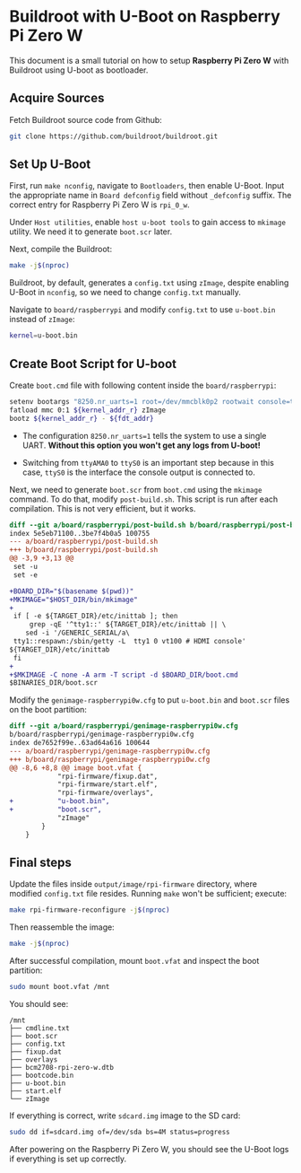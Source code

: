# Buildroot with U-Boot on Raspberry Pi Zero W

This document is a small tutorial on how to setup **Raspberry Pi Zero W** with
Buildroot using U-boot as bootloader.

## Acquire Sources

Fetch Buildroot source code from Github:

```bash
git clone https://github.com/buildroot/buildroot.git
```

## Set Up U-Boot

First, run `make nconfig`, navigate to `Bootloaders`, then enable U-Boot.
Input the appropriate name in `Board defconfig` field without `_defconfig`
suffix. The correct entry for Raspberry Pi Zero W is `rpi_0_w`.

Under `Host utilities`, enable `host u-boot tools` to gain access to
`mkimage` utility. We need it to generate `boot.scr` later.

Next, compile the Buildroot:

```bash
make -j$(nproc)
```

Buildroot, by default, generates a `config.txt` using `zImage`, despite
enabling U-Boot in `nconfig`, so we need to change `config.txt` manually.

Navigate to `board/raspberrypi` and modify `config.txt` to use `u-boot.bin`
instead of `zImage`:

```bash
kernel=u-boot.bin
```

## Create Boot Script for U-boot

Create `boot.cmd` file with following content inside the `board/raspberrypi`:

```bash
setenv bootargs "8250.nr_uarts=1 root=/dev/mmcblk0p2 rootwait console=tty1 console=ttyS0,115200"
fatload mmc 0:1 ${kernel_addr_r} zImage
bootz ${kernel_addr_r} - ${fdt_addr}
```

- The configuration `8250.nr_uarts=1` tells the system to use a single UART.
**Without this option you won't get any logs from U-boot!**

- Switching from `ttyAMA0` to `ttyS0` is an important step because in this case,
`ttyS0` is the interface the console output is connected to.

Next, we need to generate `boot.scr` from `boot.cmd` using the `mkimage`
command. To do that, modify `post-build.sh`. This script is run after each
compilation. This is not very efficient, but it works.

```diff
diff --git a/board/raspberrypi/post-build.sh b/board/raspberrypi/post-build.sh
index 5e5eb71100..3be7f4b0a5 100755
--- a/board/raspberrypi/post-build.sh
+++ b/board/raspberrypi/post-build.sh
@@ -3,9 +3,13 @@
 set -u
 set -e

+BOARD_DIR="$(basename $(pwd))"
+MKIMAGE="$HOST_DIR/bin/mkimage"
+
 if [ -e ${TARGET_DIR}/etc/inittab ]; then
     grep -qE '^tty1::' ${TARGET_DIR}/etc/inittab || \
 	sed -i '/GENERIC_SERIAL/a\
 tty1::respawn:/sbin/getty -L  tty1 0 vt100 # HDMI console'
${TARGET_DIR}/etc/inittab
 fi
+
+$MKIMAGE -C none -A arm -T script -d $BOARD_DIR/boot.cmd
$BINARIES_DIR/boot.scr
```

Modify the `genimage-raspberrypi0w.cfg` to put `u-boot.bin` and `boot.scr`
files on the boot partition:

```diff
diff --git a/board/raspberrypi/genimage-raspberrypi0w.cfg
b/board/raspberrypi/genimage-raspberrypi0w.cfg
index de7652f99e..63ad64a616 100644
--- a/board/raspberrypi/genimage-raspberrypi0w.cfg
+++ b/board/raspberrypi/genimage-raspberrypi0w.cfg
@@ -8,6 +8,8 @@ image boot.vfat {
 			"rpi-firmware/fixup.dat",
 			"rpi-firmware/start.elf",
 			"rpi-firmware/overlays",
+			"u-boot.bin",
+			"boot.scr",
 			"zImage"
 		}
 	}
```

## Final steps

Update the files inside `output/image/rpi-firmware` directory, where modified
`config.txt` file resides. Running `make` won't be sufficient; execute:

```bash
make rpi-firmware-reconfigure -j$(nproc)
```

Then reassemble the image:

```bash
make -j$(nproc)
```

After successful compilation, mount `boot.vfat` and inspect the boot
partition:

```bash
sudo mount boot.vfat /mnt
```

You should see:

```
/mnt
├── cmdline.txt
├── boot.scr
├── config.txt
├── fixup.dat
├── overlays
├── bcm2708-rpi-zero-w.dtb
├── bootcode.bin
├── u-boot.bin
├── start.elf
└── zImage
```

If everything is correct, write `sdcard.img` image to the SD card:

```bash
sudo dd if=sdcard.img of=/dev/sda bs=4M status=progress
```

After powering on the Raspberry Pi Zero W, you should see the U-Boot logs
if everything is set up correctly.
